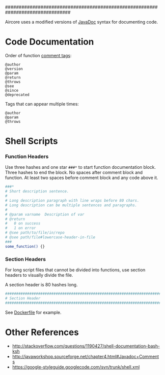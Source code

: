 ################################################################################

Aircore uses a modified versions of [JavaDoc](http://javaworkshop.sourceforge.net/chapter4.html#Javadoc+Comments)
syntax for documenting code.


# Code Documentation

Order of function [comment tags](http://javaworkshop.sourceforge.net/chapter4.html#N10228):
```
@author
@version
@param
@return
@throws
@see
@since
@deprecated
```

Tags that can appear multiple times:
```
@author
@param
@throws
```


# Shell Scripts

### Function Headers

Use three hashes and one star `###*` to start function documentation block.
Three hashes to end the block.
No spaces after comment block and function.
At least two spaces before comment block and any code above it.

```bash
###*
# Short description sentence.
#
# Long description paragraph with line wraps before 80 chars.
# Long description can be multiple sentences and paragraphs.
#
# @param varname  Description of var
# @return
#   0 on success
#   1 on error
# @see path/to/file/in/repo
# @see path/file#lowercase-header-in-file
###
some_function() {}
```

### Section Headers

For long script files that cannot be divided into functions, use section
headers to visually divide the file.

A section header is 80 hashes long.

```bash
################################################################################
# Section Header
################################################################################
```

See [Dockerfile](/Dockerfile) for example.



# Other References

- http://stackoverflow.com/questions/1190427/shell-documentation-bash-ksh
- http://javaworkshop.sourceforge.net/chapter4.html#Javadoc+Comments
- https://google-styleguide.googlecode.com/svn/trunk/shell.xml




